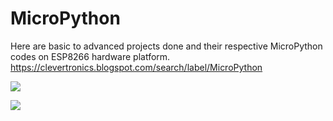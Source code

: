 # MicroPython
Here are basic to advanced projects done and their respective MicroPython codes on ESP8266 hardware platform.
https://clevertronics.blogspot.com/search/label/MicroPython


![](https://1.bp.blogspot.com/-cVt7WsjI5JQ/XpAxx-lIt_I/AAAAAAAABEg/NW-I4tX8ktwEk2mhTa-TVxjDtxz7l6JDQCLcBGAsYHQ/s1600/IMG_20200410_141114.jpg)

![](https://1.bp.blogspot.com/-6lGw2pD9bdE/Xqb7QlViA7I/AAAAAAAACq8/2le40IZHeGUc1mFrg8owPNwEf_Isj1RxACPcBGAYYCw/s1600/IMG_20200423_202609.jpg)
